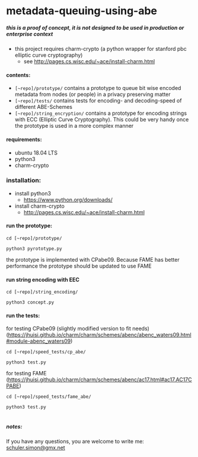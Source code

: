 # metadata-queuing-using-abe

##### this is a proof of concept, it is not designed to be used in production or enterprise context 
- this project requires charm-crypto (a python wrapper for stanford pbc elliptic curve cryptography)
	- see http://pages.cs.wisc.edu/~ace/install-charm.html

#### contents:
- ```[~repo]/prototype/``` contains a prototype to queue bit wise encoded metadata from nodes (or people) in a privacy preserving matter
- ```[~repo]/tests/``` contains tests for encoding- and decoding-speed of different ABE-Schemes
- ```[~repo]/string_encryption/``` contains a prototype for encoding strings with ECC (Elliptic Curve Cryptography). This could be very handy once the prototype is used in a more complex manner

#### requirements:
- ubuntu 18.04 LTS
- python3
- charm-crypto

### installation:
- install python3
	- https://www.python.org/downloads/
- install charm-crypto
	 -  http://pages.cs.wisc.edu/~ace/install-charm.html

#### run the prototype:

```cd [~repo]/prototype/```

```python3 pyrototype.py```

the prototype is implemented with CPabe09. Because FAME has better performance the prototype should be updated to use FAME

#### run string encoding with EEC

```cd [~repo]/string_encoding/```

```python3 concept.py```


#### run the tests:
for testing CPabe09 (slightly modified version to fit needs)
(https://jhuisi.github.io/charm/charm/schemes/abenc/abenc_waters09.html#module-abenc_waters09)

```cd [~repo]/speed_tests/cp_abe/```

```python3 test.py```

for testing FAME
(https://jhuisi.github.io/charm/charm/schemes/abenc/ac17.html#ac17.AC17CPABE)

```cd [~repo]/speed_tests/fame_abe/```

```python3 test.py```
<br>
<br>
##### notes:
If you have any questions, you are welcome to write me: schuler.simon@gmx.net
